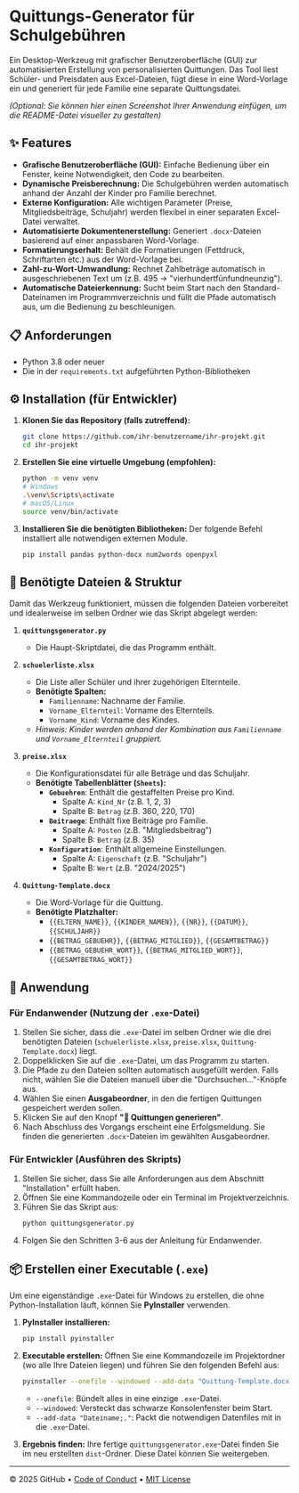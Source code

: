# Quittungs-Generator für Schulgebühren

Ein Desktop-Werkzeug mit grafischer Benutzeroberfläche (GUI) zur automatisierten Erstellung von personalisierten Quittungen. Das Tool liest Schüler- und Preisdaten aus Excel-Dateien, fügt diese in eine Word-Vorlage ein und generiert für jede Familie eine separate Quittungsdatei.

*(Optional: Sie können hier einen Screenshot Ihrer Anwendung einfügen, um die README-Datei visueller zu gestalten)*

## ✨ Features

  - **Grafische Benutzeroberfläche (GUI):** Einfache Bedienung über ein Fenster, keine Notwendigkeit, den Code zu bearbeiten.
  - **Dynamische Preisberechnung:** Die Schulgebühren werden automatisch anhand der Anzahl der Kinder pro Familie berechnet.
  - **Externe Konfiguration:** Alle wichtigen Parameter (Preise, Mitgliedsbeiträge, Schuljahr) werden flexibel in einer separaten Excel-Datei verwaltet.
  - **Automatisierte Dokumentenerstellung:** Generiert `.docx`-Dateien basierend auf einer anpassbaren Word-Vorlage.
  - **Formatierungserhalt:** Behält die Formatierungen (Fettdruck, Schriftarten etc.) aus der Word-Vorlage bei.
  - **Zahl-zu-Wort-Umwandlung:** Rechnet Zahlbeträge automatisch in ausgeschriebenen Text um (z.B. 495 -\> "vierhundertfünfundneunzig").
  - **Automatische Dateierkennung:** Sucht beim Start nach den Standard-Dateinamen im Programmverzeichnis und füllt die Pfade automatisch aus, um die Bedienung zu beschleunigen.

## 📋 Anforderungen

  - Python 3.8 oder neuer
  - Die in der `requirements.txt` aufgeführten Python-Bibliotheken

## ⚙️ Installation (für Entwickler)

1.  **Klonen Sie das Repository (falls zutreffend):**

    ```bash
    git clone https://github.com/ihr-benutzername/ihr-projekt.git
    cd ihr-projekt
    ```

2.  **Erstellen Sie eine virtuelle Umgebung (empfohlen):**

    ```bash
    python -m venv venv
    # Windows
    .\venv\Scripts\activate
    # macOS/Linux
    source venv/bin/activate
    ```

3.  **Installieren Sie die benötigten Bibliotheken:**
    Der folgende Befehl installiert alle notwendigen externen Module.

    ```bash
    pip install pandas python-docx num2words openpyxl
    ```

## 📂 Benötigte Dateien & Struktur

Damit das Werkzeug funktioniert, müssen die folgenden Dateien vorbereitet und idealerweise im selben Ordner wie das Skript abgelegt werden:

1.  **`quittungsgenerator.py`**

      - Die Haupt-Skriptdatei, die das Programm enthält.

2.  **`schuelerliste.xlsx`**

      - Die Liste aller Schüler und ihrer zugehörigen Elternteile.
      - **Benötigte Spalten:**
          - `Familienname`: Nachname der Familie.
          - `Vorname_Elternteil`: Vorname des Elternteils.
          - `Vorname_Kind`: Vorname des Kindes.
      - *Hinweis: Kinder werden anhand der Kombination aus `Familienname` und `Vorname_Elternteil` gruppiert.*

3.  **`preise.xlsx`**

      - Die Konfigurationsdatei für alle Beträge und das Schuljahr.
      - **Benötigte Tabellenblätter (`Sheets`):**
          - **`Gebuehren`**: Enthält die gestaffelten Preise pro Kind.
              - Spalte A: `Kind_Nr` (z.B. 1, 2, 3)
              - Spalte B: `Betrag` (z.B. 360, 220, 170)
          - **`Beitraege`**: Enthält fixe Beiträge pro Familie.
              - Spalte A: `Posten` (z.B. "Mitgliedsbeitrag")
              - Spalte B: `Betrag` (z.B. 35)
          - **`Konfiguration`**: Enthält allgemeine Einstellungen.
              - Spalte A: `Eigenschaft` (z.B. "Schuljahr")
              - Spalte B: `Wert` (z.B. "2024/2025")

4.  **`Quittung-Template.docx`**

      - Die Word-Vorlage für die Quittung.
      - **Benötigte Platzhalter:**
          - `{{ELTERN_NAME}}`, `{{KINDER_NAMEN}}`, `{{NR}}`, `{{DATUM}}`, `{{SCHULJAHR}}`
          - `{{BETRAG_GEBUEHR}}`, `{{BETRAG_MITGLIED}}`, `{{GESAMTBETRAG}}`
          - `{{BETRAG_GEBUEHR_WORT}}`, `{{BETRAG_MITGLIED_WORT}}`, `{{GESAMTBETRAG_WORT}}`

## 🚀 Anwendung

### Für Endanwender (Nutzung der `.exe`-Datei)

1.  Stellen Sie sicher, dass die `.exe`-Datei im selben Ordner wie die drei benötigten Dateien (`schuelerliste.xlsx`, `preise.xlsx`, `Quittung-Template.docx`) liegt.
2.  Doppelklicken Sie auf die `.exe`-Datei, um das Programm zu starten.
3.  Die Pfade zu den Dateien sollten automatisch ausgefüllt werden. Falls nicht, wählen Sie die Dateien manuell über die "Durchsuchen..."-Knöpfe aus.
4.  Wählen Sie einen **Ausgabeordner**, in den die fertigen Quittungen gespeichert werden sollen.
5.  Klicken Sie auf den Knopf **"🚀 Quittungen generieren"**.
6.  Nach Abschluss des Vorgangs erscheint eine Erfolgsmeldung. Sie finden die generierten `.docx`-Dateien im gewählten Ausgabeordner.

### Für Entwickler (Ausführen des Skripts)

1.  Stellen Sie sicher, dass Sie alle Anforderungen aus dem Abschnitt "Installation" erfüllt haben.
2.  Öffnen Sie eine Kommandozeile oder ein Terminal im Projektverzeichnis.
3.  Führen Sie das Skript aus:
    ```bash
    python quittungsgenerator.py
    ```
4.  Folgen Sie den Schritten 3-6 aus der Anleitung für Endanwender.

## 📦 Erstellen einer Executable (`.exe`)

Um eine eigenständige `.exe`-Datei für Windows zu erstellen, die ohne Python-Installation läuft, können Sie **PyInstaller** verwenden.

1.  **PyInstaller installieren:**

    ```bash
    pip install pyinstaller
    ```

2.  **Executable erstellen:**
    Öffnen Sie eine Kommandozeile im Projektordner (wo alle Ihre Dateien liegen) und führen Sie den folgenden Befehl aus:

    ```bash
    pyinstaller --onefile --windowed --add-data "Quittung-Template.docx;." --add-data "preise.xlsx;." --add-data "schuelerliste.xlsx;." quittungsgenerator.py
    ```

      - `--onefile`: Bündelt alles in eine einzige `.exe`-Datei.
      - `--windowed`: Versteckt das schwarze Konsolenfenster beim Start.
      - `--add-data "Dateiname;."`: Packt die notwendigen Datenfiles mit in die `.exe`-Datei.

3.  **Ergebnis finden:**
    Ihre fertige `quittungsgenerator.exe`-Datei finden Sie im neu erstellten `dist`-Ordner. Diese Datei können Sie weitergeben.


---

&copy; 2025 GitHub &bull; [Code of Conduct](https://www.contributor-covenant.org/version/2/1/code_of_conduct/code_of_conduct.md) &bull; [MIT License](https://gh.io/mit)